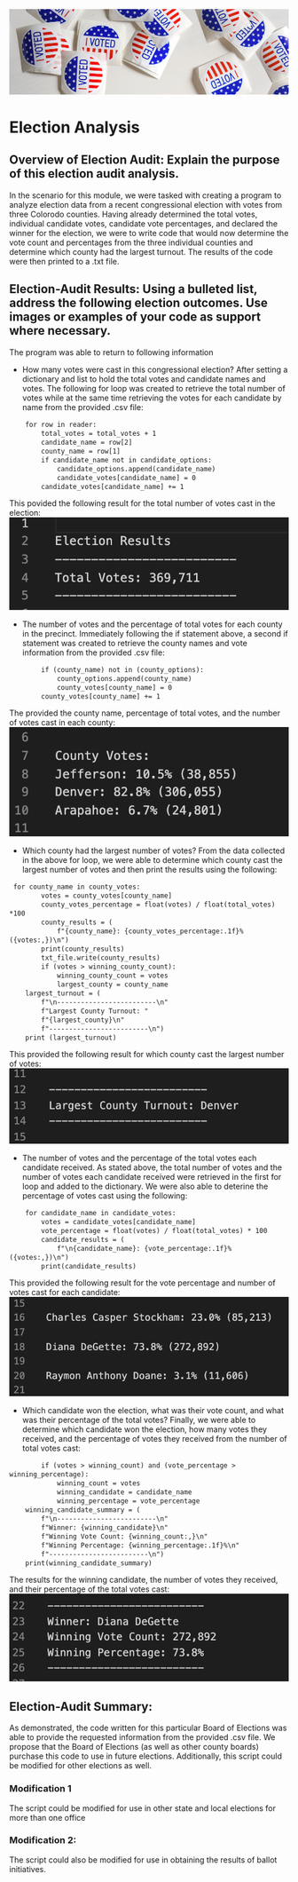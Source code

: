 <img src="https://github.com/tn64/Election_Analysis/blob/main/Resources/vote.png">

# Election Analysis

## Overview of Election Audit: Explain the purpose of this election audit analysis.
In the scenario for this module, we were tasked with creating a program to analyze election data from a recent congressional election with votes from three Colorodo counties. Having already determined the total votes, individual candidate votes, candidate vote percentages, and declared the winner for the election, we were to write code that would now determine the vote count and percentages from the three individual counties and determine which county had the largest turnout. The results of the code were then printed to a .txt file.

## Election-Audit Results: Using a bulleted list, address the following election outcomes. Use images or examples of your code as support where necessary.
The program was able to return to following information

- How many votes were cast in this congressional election?
After setting a dictionary and list to hold the total votes and candidate names and votes. The following for loop was created to retrieve the total number of votes while at the same time retrieving the votes for each candidate by name from the provided .csv file:
```
    for row in reader:
        total_votes = total_votes + 1
        candidate_name = row[2]
        county_name = row[1]
        if candidate_name not in candidate_options:
            candidate_options.append(candidate_name)
            candidate_votes[candidate_name] = 0
        candidate_votes[candidate_name] += 1
```
This povided the following result for the total number of votes cast in the election:
<img src=https://github.com/tn64/Election_Analysis/blob/main/Resources/total_votes.png>

- The number of votes and the percentage of total votes for each county in the precinct.
Immediately following the if statement above, a second if statement was created to retrieve the county names and vote information from the provided .csv file:
```
        if (county_name) not in (county_options):
            county_options.append(county_name)
            county_votes[county_name] = 0
        county_votes[county_name] += 1
```
The provided the county name, percentage of total votes, and the number of votes cast in each county:
<img src=https://github.com/tn64/Election_Analysis/blob/main/Resources/county_votes.png>

- Which county had the largest number of votes?
From the data collected in the above for loop, we were able to determine which county cast the largest number of votes and then print the results using the following:
```
 for county_name in county_votes:
        votes = county_votes[county_name]
        county_votes_percentage = float(votes) / float(total_votes) *100
        county_results = (
            f"{county_name}: {county_votes_percentage:.1f}% ({votes:,})\n")
        print(county_results)
        txt_file.write(county_results)
        if (votes > winning_county_count):
            winning_county_count = votes
            largest_county = county_name
    largest_turnout = (
        f"\n-------------------------\n"
        f"Largest County Turnout: "
        f"{largest_county}\n"
        f"-------------------------\n")
    print (largest_turnout)             
```            
This provided the following result for which county cast the largest number of votes:
<img src=https://github.com/tn64/Election_Analysis/blob/main/Resources/largest_turnout.png>

- The number of votes and the percentage of the total votes each candidate received.
As stated above, the total number of votes and the number of votes each candidate received were retrieved in the first for loop and added to the dictionary. We were also able to deterine the percentage of votes cast using the following:
```
    for candidate_name in candidate_votes:
        votes = candidate_votes[candidate_name]
        vote_percentage = float(votes) / float(total_votes) * 100
        candidate_results = (
            f"\n{candidate_name}: {vote_percentage:.1f}% ({votes:,})\n")
        print(candidate_results)
```
This provided the following result for the vote percentage and number of votes cast for each candidate:
<img src=https://github.com/tn64/Election_Analysis/blob/main/Resources/candidate_votes.png>

- Which candidate won the election, what was their vote count, and what was their percentage of the total votes?
Finally, we were able to determine which candidate won the election, how many votes they received, and the percentage of votes they received from the number of total votes cast:
```
        if (votes > winning_count) and (vote_percentage > winning_percentage):
            winning_count = votes
            winning_candidate = candidate_name
            winning_percentage = vote_percentage
    winning_candidate_summary = (
        f"\n-------------------------\n"
        f"Winner: {winning_candidate}\n"
        f"Winning Vote Count: {winning_count:,}\n"
        f"Winning Percentage: {winning_percentage:.1f}%\n"
        f"-------------------------\n")
    print(winning_candidate_summary)
```
The results for the winning candidate, the number of votes they received, and their percentage of the total votes cast:
<img src=https://github.com/tn64/Election_Analysis/blob/main/Resources/winner.png>

## Election-Audit Summary: 
As demonstrated, the code written for this particular Board of Elections was able to provide the requested information from the provided .csv file. We propose that the Board of Elections (as well as other county boards) purchase this code to use in future elections. Additionally, this script could be modified for other elections as well.

### Modification 1
The script could be modified for use in other state and local elections for more than one office

### Modification 2:
The script could also be modified for use in obtaining the results of ballot initiatives.
